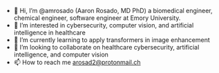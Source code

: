- 👋 Hi, I’m @amrosado (Aaron Rosado, MD PhD) a biomedical engineer, chemical engineer, software engineer at Emory University.
- 👀 I’m interested in cybersecurity, computer vision, and artificial intelligence in healthcare
- 🌱 I’m currently learning to apply transformers in image enhancement
- 💞️ I’m looking to collaborate on healthcare cybersecurity, artificial intelligence, and computer vision
- 📫 How to reach me arosad2@protonmail.ch

<!---
amrosado/amrosado is a ✨ special ✨ repository because its `README.md` (this file) appears on your GitHub profile.
You can click the Preview link to take a look at your changes.
--->
